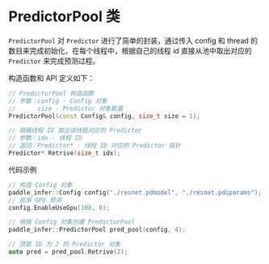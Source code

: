 #  PredictorPool 类

`PredictorPool` 对 `Predictor` 进行了简单的封装，通过传入 config 和 thread 的数目来完成初始化，在每个线程中，根据自己的线程 id 直接从池中取出对应的 `Predictor` 来完成预测过程。

构造函数和 API 定义如下：

```c++
// PredictorPool 构造函数
// 参数：config - Config 对象
//      size - Predictor 对象数量
PredictorPool(const Config& config, size_t size = 1);

// 根据线程 ID 取出该线程对应的 Predictor
// 参数：idx - 线程 ID
// 返回：Predictor* - 线程 ID 对应的 Predictor 指针
Predictor* Retrive(size_t idx);
```

代码示例

```c++
// 构造 Config 对象
paddle_infer::Config config("./resnet.pdmodel", "./resnet.pdiparams");
// 启用 GPU 预测
config.EnableUseGpu(100, 0);

// 根据 Config 对象创建 PredictorPool
paddle_infer::PredictorPool pred_pool(config, 4);

// 获取 ID 为 2 的 Predictor 对象
auto pred = pred_pool.Retrive(2);
```